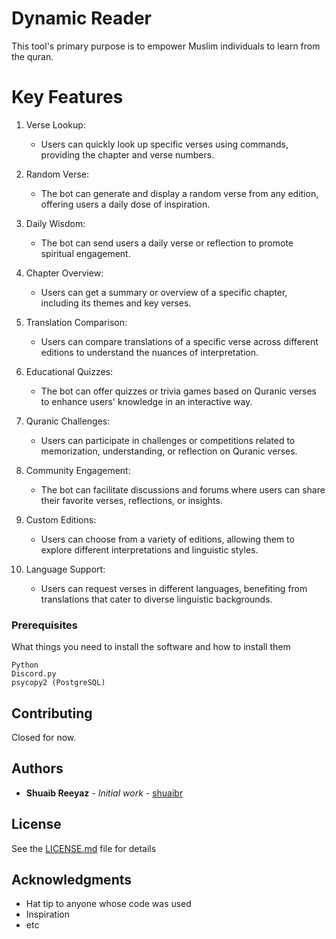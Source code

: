 # Dynamic Reader
This tool's primary purpose is to empower Muslim individuals to learn from the quran. 

# Key Features 
1. Verse Lookup:
    - Users can quickly look up specific verses using commands, providing the chapter and verse numbers.

2. Random Verse:
    - The bot can generate and display a random verse from any edition, offering users a daily dose of inspiration.

3. Daily Wisdom:
    - The bot can send users a daily verse or reflection to promote spiritual engagement.

4. Chapter Overview:
    - Users can get a summary or overview of a specific chapter, including its themes and key verses.

5. Translation Comparison:
    - Users can compare translations of a specific verse across different editions to understand the nuances of interpretation.

6. Educational Quizzes:
    - The bot can offer quizzes or trivia games based on Quranic verses to enhance users' knowledge in an interactive way.

7. Quranic Challenges:
    - Users can participate in challenges or competitions related to memorization, understanding, or reflection on Quranic verses.

8. Community Engagement:
    - The bot can facilitate discussions and forums where users can share their favorite verses, reflections, or insights.

9. Custom Editions:
    - Users can choose from a variety of editions, allowing them to explore different interpretations and linguistic styles.

10. Language Support:
    - Users can request verses in different languages, benefiting from translations that cater to diverse linguistic backgrounds.


### Prerequisites
What things you need to install the software and how to install them

```
Python
Discord.py
psycopy2 (PostgreSQL)
```
<!-- 
## Running the tests
1. Unit Testing:
- Frontend (React.js): Utilize testing libraries like Jest and React Testing Library for component-level testing. Ensure UI components work as expected and efficiently.
- Backend (Node.js, Express.js): Use testing frameworks like Mocha, Chai, or Jest for unit testing of API endpoints and backend functions.
- Authentication and Authorization (Passport.js, JWT): Test authentication and authorization logic to confirm that users can access appropriate resources based on roles.

2. Integration Testing:
- Frontend and Backend: Perform integration testing to validate data flows between frontend and backend components. Tools like Jest, Supertest, and Cypress are valuable for this purpose.

3. End-to-End (E2E) Testing:
- Frontend (React.js): Employ E2E testing tools like Cypress or Selenium for testing complete user flows and interactions.
- Backend (RESTful API): Test the entire API endpoints with E2E testing to ensure that different parts of the application work together seamlessly.

4. Performance Testing:
- Frontend: Use Lighthouse or other performance testing tools to optimize frontend performance, focusing on loading times, SEO, and general responsiveness.
- Backend (Node.js, Express.js, PostgreSQL): Load testing tools like Apache JMeter or Artillery can be used to simulate high traffic and verify the backend's ability to handle the load.
- Search and Data Discovery (Elasticsearch/Algolia/Typesense): Perform benchmarking and stress testing to determine the search engine's capacity to handle large volumes of data.

5. Security Testing:
- Frontend: Utilize security analysis tools like OWASP ZAP to detect and rectify security vulnerabilities in your frontend code.
- Backend (Node.js, Express.js, PostgreSQL): Conduct penetration testing and use tools like OWASP Dependency-Check to scan for security issues in your code and dependencies.
- Authentication and Authorization: Ensure that Passport.js and JWT implementations are secure by conducting security audits and token testing.

6. Usability and User Acceptance Testing (UAT):
- Frontend (React.js, Material-UI, Tailwind): Engage real users or testers to provide feedback on the user interface and overall user experience.
- Machine Learning (ChatGPT, NLTK/spaCy, PyTorch/TensorFlow): Test the quality and appropriateness of machine learning-driven content.

7. Cloud and Deployment Testing:
- AWS/GCP: Test scalability and reliability of cloud infrastructure to ensure it can handle the expected load.
- Docker and Kubernetes: Verify that containerized applications can be deployed and managed effectively.
- NGINX/Apache: Perform load testing and monitoring to ensure that reverse proxies and load balancers function correctly.

8. DevOps Testing:
- Implement Continuous Integration (CI) and Continuous Deployment (CD) pipelines using tools like Jenkins, Travis CI, or CircleCI. Automate testing and deployment workflows.

9. Regression Testing:
- Regularly run regression tests to identify and fix new issues or regressions introduced with code changes.

10. Logging and Monitoring:
- Set up logging and monitoring tools (e.g., ELK Stack, Prometheus) to track and analyze application performance in real-time.

11. User Feedback:
- Continuously collect feedback from users to enhance and improve the application based on their real-world experiences.

### Break down into end to end tests
1. User Registration and Authentication:
- Test user registration and login processes to verify that user authentication and authorization are functioning correctly.
- Ensure that users can access and update their profiles securely.

2. Content Aggregation:
- Test the process of aggregating books, articles, and other content from various sources.
Verify that content from different industries is correctly integrated and displayed in the application.

3. Dynamic Reading System:
- Test the dynamic reading system to confirm that complex ideas are effectively simplified for readers.
Ensure that users can access content seamlessly and navigate through it.

4. Intelligent Testing and Knowledge Discovery:
- Test the intelligent testing and knowledge discovery system to ensure that users can access relevant content and perform tests seamlessly.
- Verify that frictionless learning is supported.

5. Smart Communities:
- Test smart communities to ensure that users can access, contribute, and interact with leaders in various fields.
- Verify that moderation is effective in maintaining a productive and respectful environment.

6. Data Privacy and Security:
- Verify that user data is handled securely and that sensitive information is protected.
Test user access controls and data encryption mechanisms.

7. Performance and Scalability:
- Conduct tests to assess the application's performance under various conditions, including high traffic and data loads.
- Verify that the application scales effectively when needed, especially during peak usage times.

8. Search and Data Discovery:
- Test the search functionality to ensure that users can discover content efficiently.
Verify that the selected search engine (Elasticsearch, Algolia, or Typesense) provides accurate and fast results.

9. Machine Learning:
- Test machine learning components (e.g., ChatGPT, NLTK, spaCy, PyTorch, TensorFlow) to ensure they provide accurate and relevant content recommendations.
Verify that machine learning models adapt to user preferences and learning styles.

10. Cloud and Deployment:
- Test the deployment of the application in a cloud environment (AWS/GCP) to ensure it is reliable and scalable.
- Verify that containerization (Docker) and orchestration (Kubernetes) work as expected.

11. User Feedback and Iterations:
- Implement tests to gather user feedback and assess how well user suggestions and feedback are integrated into the application.

12. Frontend (React.js, Material-UI, Tailwind):
- Test the entire user interface for proper navigation and functionality.
- Verify that user interactions and user interface elements work as expected.

13. Backend (Node.js, Express.js, PostgreSQL):
- Conduct E2E tests to verify that backend APIs work correctly in conjunction with the frontend.
- Test the performance of API endpoints under load.

14. Real-World Scenarios:
- Test the application using real-world scenarios and user workflows to simulate actual usage.

15. Continuous Integration and Continuous Deployment (CI/CD):
- Implement E2E tests as part of the CI/CD pipeline to automatically test new code changes before deployment.

### And coding style tests
Frontend (React.js, Material-UI, Tailwind):
- ESLint for JavaScript/JSX: Configure ESLint to check for code style adherence in your React.js code. You can use popular configurations like Airbnb's ESLint config or create a custom one tailored to your project.
- Prettier Integration: Integrate Prettier with your code editor and your build process. Prettier automatically formats your code to adhere to your chosen style guidelines.
- Material-UI and Tailwind CSS Guidelines: Follow the coding and styling guidelines provided by Material-UI and Tailwind CSS to ensure consistency in your UI components and styles.

Backend (Node.js, Express.js):
- ESLint for Node.js: Use ESLint to enforce coding style rules in your Node.js and Express.js backend code. You can use a popular ESLint config for Node.js, or create a custom one that aligns with your team's preferences.
- Consistency in Routing and Middleware: Ensure that your Express.js routes and middleware functions follow a consistent naming and structure convention. For instance, establish guidelines for naming your route files and methods.

Database (PostgreSQL):
- SQL Linting: Consider using a SQL linter or formatter to maintain consistency and readability in your database queries. These tools can check for consistent indentation, proper capitalization, and other SQL coding style rules.

Machine Learning (PyTorch, TensorFlow, NLTK, spaCy):
- Python Linting: Use a Python linter, such as Flake8 or Pylint, to enforce coding style and best practices in your machine learning code. This ensures proper indentation, naming conventions, and adherence to PEP 8 standards.

Cloud and Deployment (Docker, Kubernetes):
- Dockerfile and Kubernetes YAML Files: Establish guidelines for Dockerfiles and Kubernetes YAML files. Ensure that they are well-structured, readable, and follow best practices.

Git and Version Control (Git + Github):
- Git Hooks: Implement pre-commit and pre-push Git hooks that automatically run linting checks before allowing developers to commit or push code. This ensures that no code violating the style guidelines is added to the repository.
- Enforce Branch Policies: Utilize branch protection rules on your GitHub repository to ensure that code is only merged into specific branches after passing code style checks.

Continuous Integration (CI) Checks:
- Include Linting in CI/CD Pipeline: Add linting checks as a step in your CI/CD pipeline. Your CI system can automatically run linting tests and prevent code that doesn't meet the coding style guidelines from being deployed.

## Deployment

1. Frontend Deployment (React.js, Material-UI, Tailwind):
- Build your React.js application for production using a build tool like Webpack or Create React App.
- Serve the built static files using a web server like Nginx or a static file hosting service.
- Configure the server to handle client-side routing correctly (if using React Router).
- Set up a process for continuous deployment to automatically update the frontend as code changes.

2. Backend Deployment (Node.js, Express.js, PostgreSQL):
- Host your Node.js application on a server or a Platform-as-a-Service (PaaS) provider like Heroku, AWS Elastic Beanstalk, or Google App Engine.
- Install and configure Node.js and PostgreSQL on your deployment environment.
- Secure your backend by following best practices, including using environment variables for sensitive data and setting up firewalls.
- Ensure that your backend API is accessible over HTTPS for security.
- Set up environment-specific configurations for development, testing, and production.

3. Authentication and Authorization (Passport.js, JWT):
- Implement user authentication and authorization middleware in your Express.js application.
- Store user data securely, and handle JWT token generation and validation.
- Use environment variables to manage your JWT secret key and other sensitive information.

4. Search and Data Discovery (Elasticsearch/Algolia/Typesense):
- Deploy and configure your chosen search engine (Elasticsearch, Algolia, or Typesense) on your server or cloud infrastructure.
- Index your data and set up search functionalities in your application.
- Ensure proper security and access controls for your search engine.

5. Machine Learning (ChatGPT, NLTK, spaCy, PyTorch, TensorFlow):
- If you're using machine learning models, make sure they are integrated into your backend.
- Deploy models on a server or cloud infrastructure and ensure they are accessible via API endpoints.
- Use version control for machine learning models and update them as needed.

6. Cloud and Deployment (AWS/GCP, Docker, Kubernetes):
- Utilize cloud services from AWS or GCP to host and scale your application components.
- Containerize your applications using Docker. Create Dockerfiles for each part of your tech stack (frontend, backend, search engine, machine learning, etc.).
- Use Kubernetes for container orchestration and scaling. Deploy your Docker containers to a Kubernetes cluster.

7. Dev Tools (VSCode, Git + GitHub, Postman, Jira):
- Ensure that your development tools are set up for collaborative development and issue tracking.
- Use Git and GitHub for version control and collaboration.
- Use Postman for API testing.
- Optionally, use Jira for project management, issue tracking, and agile development.

8. Continuous Integration and Continuous Deployment (CI/CD):
- Set up a CI/CD pipeline using tools like Jenkins, Travis CI, or GitHub Actions.
- Automate testing and deployment processes for both the frontend and backend.
- Ensure that code is automatically tested and deployed upon changes to the codebase.

9. Data Privacy and Security:
- Implement security best practices throughout your application, including data encryption, input validation, and authentication checks.
- Regularly update and patch all components to mitigate security vulnerabilities.

10. Monitoring and Logging: 
- Implement a monitoring solution like Prometheus, Grafana, or cloud-based monitoring services.
- Configure logging for your application to capture and analyze errors, security incidents, and performance issues.

11. Scalability and Load Balancing:
- Implement load balancing for high availability and scalability.
- Be prepared to scale your services horizontally based on traffic demands.

12. Documentation:
- Maintain documentation that includes deployment instructions, architecture diagrams, and environment setup details. -->

## Contributing
Closed for now.

<!-- ## Versioning

We use [SemVer](http://semver.org/) for versioning. For the versions available, see the [tags on this repository](https://github.com/your/project/tags).  -->

## Authors
* **Shuaib Reeyaz** - *Initial work* - [shuaibr](https://github.com/shuaibr)

## License
See the [LICENSE.md](LICENSE.md) file for details

## Acknowledgments
* Hat tip to anyone whose code was used
* Inspiration
* etc
